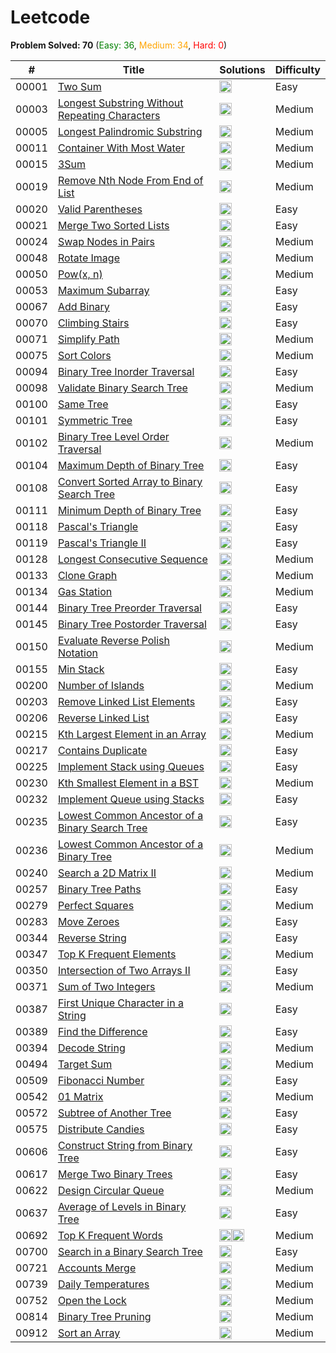 # Leetcode

**Problem Solved: 70** (<span style="color:green">Easy: 36</span>, <span style="color:orange">Medium: 34</span>, <span style="color:red">Hard: 0</span>)

| # | Title | Solutions | Difficulty |
| - | - | - | - |
| 00001 | [Two Sum](https://leetcode.com/problems/two-sum/) | <a href='leetcode/00001_two-sum/1-two-sum.py'><img src='https://cdn.jsdelivr.net/gh/devicons/devicon/icons/python/python-original.svg' width='20' height='20'></a> | Easy |
| 00003 | [Longest Substring Without Repeating Characters](https://leetcode.com/problems/longest-substring-without-repeating-characters/) | <a href='leetcode/00003_longest-substring-without-repeating-characters/3-longest-substring-without-repeating-characters.py'><img src='https://cdn.jsdelivr.net/gh/devicons/devicon/icons/python/python-original.svg' width='20' height='20'></a> | Medium |
| 00005 | [Longest Palindromic Substring](https://leetcode.com/problems/longest-palindromic-substring/) | <a href='leetcode/00005_longest-palindromic-substring/5-longest-palindromic-substring.py'><img src='https://cdn.jsdelivr.net/gh/devicons/devicon/icons/python/python-original.svg' width='20' height='20'></a> | Medium |
| 00011 | [Container With Most Water](https://leetcode.com/problems/container-with-most-water/) | <a href='leetcode/00011_container-with-most-water/11-container-with-most-water.py'><img src='https://cdn.jsdelivr.net/gh/devicons/devicon/icons/python/python-original.svg' width='20' height='20'></a> | Medium |
| 00015 | [3Sum](https://leetcode.com/problems/3sum/) | <a href='leetcode/00015_3sum/15-3sum.py'><img src='https://cdn.jsdelivr.net/gh/devicons/devicon/icons/python/python-original.svg' width='20' height='20'></a> | Medium |
| 00019 | [Remove Nth Node From End of List](https://leetcode.com/problems/remove-nth-node-from-end-of-list/) | <a href='leetcode/00019_remove-nth-node-from-end-of-list/19-remove-nth-node-from-end-of-list.py'><img src='https://cdn.jsdelivr.net/gh/devicons/devicon/icons/python/python-original.svg' width='20' height='20'></a> | Medium |
| 00020 | [Valid Parentheses](https://leetcode.com/problems/valid-parentheses/) | <a href='leetcode/00020_valid-parentheses/20-valid-parentheses.py'><img src='https://cdn.jsdelivr.net/gh/devicons/devicon/icons/python/python-original.svg' width='20' height='20'></a> | Easy |
| 00021 | [Merge Two Sorted Lists](https://leetcode.com/problems/merge-two-sorted-lists/) | <a href='leetcode/00021_merge-two-sorted-lists/21-merge-two-sorted-lists.py'><img src='https://cdn.jsdelivr.net/gh/devicons/devicon/icons/python/python-original.svg' width='20' height='20'></a> | Easy |
| 00024 | [Swap Nodes in Pairs](https://leetcode.com/problems/swap-nodes-in-pairs/) | <a href='leetcode/00024_swap-nodes-in-pairs/24-swap-nodes-in-pairs.py'><img src='https://cdn.jsdelivr.net/gh/devicons/devicon/icons/python/python-original.svg' width='20' height='20'></a> | Medium |
| 00048 | [Rotate Image](https://leetcode.com/problems/rotate-image/) | <a href='leetcode/00048_rotate-image/48-rotate-image.py'><img src='https://cdn.jsdelivr.net/gh/devicons/devicon/icons/python/python-original.svg' width='20' height='20'></a> | Medium |
| 00050 | [Pow(x, n)](https://leetcode.com/problems/powx-n/) | <a href='leetcode/00050_powx-n/50-powx-n.py'><img src='https://cdn.jsdelivr.net/gh/devicons/devicon/icons/python/python-original.svg' width='20' height='20'></a> | Medium |
| 00053 | [Maximum Subarray](https://leetcode.com/problems/maximum-subarray/) | <a href='leetcode/00053_maximum-subarray/53-maximum-subarray.py'><img src='https://cdn.jsdelivr.net/gh/devicons/devicon/icons/python/python-original.svg' width='20' height='20'></a> | Easy |
| 00067 | [Add Binary](https://leetcode.com/problems/add-binary/) | <a href='leetcode/00067_add-binary/67-add-binary.py'><img src='https://cdn.jsdelivr.net/gh/devicons/devicon/icons/python/python-original.svg' width='20' height='20'></a> | Easy |
| 00070 | [Climbing Stairs](https://leetcode.com/problems/climbing-stairs/) | <a href='leetcode/00070_climbing-stairs/70-climbing-stairs.py'><img src='https://cdn.jsdelivr.net/gh/devicons/devicon/icons/python/python-original.svg' width='20' height='20'></a> | Easy |
| 00071 | [Simplify Path](https://leetcode.com/problems/simplify-path/) | <a href='leetcode/00071_simplify-path/71-simplify-path.py'><img src='https://cdn.jsdelivr.net/gh/devicons/devicon/icons/python/python-original.svg' width='20' height='20'></a> | Medium |
| 00075 | [Sort Colors](https://leetcode.com/problems/sort-colors/) | <a href='leetcode/00075_sort-colors/75-sort-colors.py'><img src='https://cdn.jsdelivr.net/gh/devicons/devicon/icons/python/python-original.svg' width='20' height='20'></a> | Medium |
| 00094 | [Binary Tree Inorder Traversal](https://leetcode.com/problems/binary-tree-inorder-traversal/) | <a href='leetcode/00094_binary-tree-inorder-traversal/94-binary-tree-inorder-traversal.py'><img src='https://cdn.jsdelivr.net/gh/devicons/devicon/icons/python/python-original.svg' width='20' height='20'></a> | Easy |
| 00098 | [Validate Binary Search Tree](https://leetcode.com/problems/validate-binary-search-tree/) | <a href='leetcode/00098_validate-binary-search-tree/98-validate-binary-search-tree.py'><img src='https://cdn.jsdelivr.net/gh/devicons/devicon/icons/python/python-original.svg' width='20' height='20'></a> | Medium |
| 00100 | [Same Tree](https://leetcode.com/problems/same-tree/) | <a href='leetcode/00100_same-tree/100-same-tree.py'><img src='https://cdn.jsdelivr.net/gh/devicons/devicon/icons/python/python-original.svg' width='20' height='20'></a> | Easy |
| 00101 | [Symmetric Tree](https://leetcode.com/problems/symmetric-tree/) | <a href='leetcode/00101_symmetric-tree/101-symmetric-tree.py'><img src='https://cdn.jsdelivr.net/gh/devicons/devicon/icons/python/python-original.svg' width='20' height='20'></a> | Easy |
| 00102 | [Binary Tree Level Order Traversal](https://leetcode.com/problems/binary-tree-level-order-traversal/) | <a href='leetcode/00102_binary-tree-level-order-traversal/102-binary-tree-level-order-traversal.py'><img src='https://cdn.jsdelivr.net/gh/devicons/devicon/icons/python/python-original.svg' width='20' height='20'></a> | Medium |
| 00104 | [Maximum Depth of Binary Tree](https://leetcode.com/problems/maximum-depth-of-binary-tree/) | <a href='leetcode/00104_maximum-depth-of-binary-tree/104-maximum-depth-of-binary-tree.py'><img src='https://cdn.jsdelivr.net/gh/devicons/devicon/icons/python/python-original.svg' width='20' height='20'></a> | Easy |
| 00108 | [Convert Sorted Array to Binary Search Tree](https://leetcode.com/problems/convert-sorted-array-to-binary-search-tree/) | <a href='leetcode/00108_convert-sorted-array-to-binary-search-tree/108-convert-sorted-array-to-binary-search-tree.py'><img src='https://cdn.jsdelivr.net/gh/devicons/devicon/icons/python/python-original.svg' width='20' height='20'></a> | Easy |
| 00111 | [Minimum Depth of Binary Tree](https://leetcode.com/problems/minimum-depth-of-binary-tree/) | <a href='leetcode/00111_minimum-depth-of-binary-tree/111-minimum-depth-of-binary-tree.py'><img src='https://cdn.jsdelivr.net/gh/devicons/devicon/icons/python/python-original.svg' width='20' height='20'></a> | Easy |
| 00118 | [Pascal's Triangle](https://leetcode.com/problems/pascals-triangle/) | <a href='leetcode/00118_pascals-triangle/118-pascals-triangle.py'><img src='https://cdn.jsdelivr.net/gh/devicons/devicon/icons/python/python-original.svg' width='20' height='20'></a> | Easy |
| 00119 | [Pascal's Triangle II](https://leetcode.com/problems/pascals-triangle-ii/) | <a href='leetcode/00119_pascals-triangle-ii/119-pascals-triangle-ii.py'><img src='https://cdn.jsdelivr.net/gh/devicons/devicon/icons/python/python-original.svg' width='20' height='20'></a> | Easy |
| 00128 | [Longest Consecutive Sequence](https://leetcode.com/problems/longest-consecutive-sequence/) | <a href='leetcode/00128_longest-consecutive-sequence/128-longest-consecutive-sequence.py'><img src='https://cdn.jsdelivr.net/gh/devicons/devicon/icons/python/python-original.svg' width='20' height='20'></a> | Medium |
| 00133 | [Clone Graph](https://leetcode.com/problems/clone-graph/) | <a href='leetcode/00133_clone-graph/133-clone-graph.py'><img src='https://cdn.jsdelivr.net/gh/devicons/devicon/icons/python/python-original.svg' width='20' height='20'></a> | Medium |
| 00134 | [Gas Station](https://leetcode.com/problems/gas-station/) | <a href='leetcode/00134_gas-station/134-gas-station.py'><img src='https://cdn.jsdelivr.net/gh/devicons/devicon/icons/python/python-original.svg' width='20' height='20'></a> | Medium |
| 00144 | [Binary Tree Preorder Traversal](https://leetcode.com/problems/binary-tree-preorder-traversal/) | <a href='leetcode/00144_binary-tree-preorder-traversal/144-binary-tree-preorder-traversal.py'><img src='https://cdn.jsdelivr.net/gh/devicons/devicon/icons/python/python-original.svg' width='20' height='20'></a> | Easy |
| 00145 | [Binary Tree Postorder Traversal](https://leetcode.com/problems/binary-tree-postorder-traversal/) | <a href='leetcode/00145_binary-tree-postorder-traversal/145-binary-tree-postorder-traversal.py'><img src='https://cdn.jsdelivr.net/gh/devicons/devicon/icons/python/python-original.svg' width='20' height='20'></a> | Easy |
| 00150 | [Evaluate Reverse Polish Notation](https://leetcode.com/problems/evaluate-reverse-polish-notation/) | <a href='leetcode/00150_evaluate-reverse-polish-notation/150-evaluate-reverse-polish-notation.py'><img src='https://cdn.jsdelivr.net/gh/devicons/devicon/icons/python/python-original.svg' width='20' height='20'></a> | Medium |
| 00155 | [Min Stack](https://leetcode.com/problems/min-stack/) | <a href='leetcode/00155_min-stack/155-min-stack.py'><img src='https://cdn.jsdelivr.net/gh/devicons/devicon/icons/python/python-original.svg' width='20' height='20'></a> | Easy |
| 00200 | [Number of Islands](https://leetcode.com/problems/number-of-islands/) | <a href='leetcode/00200_number-of-islands/200-number-of-islands.py'><img src='https://cdn.jsdelivr.net/gh/devicons/devicon/icons/python/python-original.svg' width='20' height='20'></a> | Medium |
| 00203 | [Remove Linked List Elements](https://leetcode.com/problems/remove-linked-list-elements/) | <a href='leetcode/00203_remove-linked-list-elements/203-remove-linked-list-elements.py'><img src='https://cdn.jsdelivr.net/gh/devicons/devicon/icons/python/python-original.svg' width='20' height='20'></a> | Easy |
| 00206 | [Reverse Linked List](https://leetcode.com/problems/reverse-linked-list/) | <a href='leetcode/00206_reverse-linked-list/206-reverse-linked-list.py'><img src='https://cdn.jsdelivr.net/gh/devicons/devicon/icons/python/python-original.svg' width='20' height='20'></a> | Easy |
| 00215 | [Kth Largest Element in an Array](https://leetcode.com/problems/kth-largest-element-in-an-array/) | <a href='leetcode/00215_kth-largest-element-in-an-array/215-kth-largest-element-in-an-array.py'><img src='https://cdn.jsdelivr.net/gh/devicons/devicon/icons/python/python-original.svg' width='20' height='20'></a> | Medium |
| 00217 | [Contains Duplicate](https://leetcode.com/problems/contains-duplicate/) | <a href='leetcode/00217_contains-duplicate/217-contains-duplicate.py'><img src='https://cdn.jsdelivr.net/gh/devicons/devicon/icons/python/python-original.svg' width='20' height='20'></a> | Easy |
| 00225 | [Implement Stack using Queues](https://leetcode.com/problems/implement-stack-using-queues/) | <a href='leetcode/00225_implement-stack-using-queues/225-implement-stack-using-queues.py'><img src='https://cdn.jsdelivr.net/gh/devicons/devicon/icons/python/python-original.svg' width='20' height='20'></a> | Easy |
| 00230 | [Kth Smallest Element in a BST](https://leetcode.com/problems/kth-smallest-element-in-a-bst/) | <a href='leetcode/00230_kth-smallest-element-in-a-bst/230-kth-smallest-element-in-a-bst.py'><img src='https://cdn.jsdelivr.net/gh/devicons/devicon/icons/python/python-original.svg' width='20' height='20'></a> | Medium |
| 00232 | [Implement Queue using Stacks](https://leetcode.com/problems/implement-queue-using-stacks/) | <a href='leetcode/00232_implement-queue-using-stacks/232-implement-queue-using-stacks.py'><img src='https://cdn.jsdelivr.net/gh/devicons/devicon/icons/python/python-original.svg' width='20' height='20'></a> | Easy |
| 00235 | [Lowest Common Ancestor of a Binary Search Tree](https://leetcode.com/problems/lowest-common-ancestor-of-a-binary-search-tree/) | <a href='leetcode/00235_lowest-common-ancestor-of-a-binary-search-tree/235-lowest-common-ancestor-of-a-binary-search-tree.py'><img src='https://cdn.jsdelivr.net/gh/devicons/devicon/icons/python/python-original.svg' width='20' height='20'></a> | Easy |
| 00236 | [Lowest Common Ancestor of a Binary Tree](https://leetcode.com/problems/lowest-common-ancestor-of-a-binary-tree/) | <a href='leetcode/00236_lowest-common-ancestor-of-a-binary-tree/236-lowest-common-ancestor-of-a-binary-tree.py'><img src='https://cdn.jsdelivr.net/gh/devicons/devicon/icons/python/python-original.svg' width='20' height='20'></a> | Medium |
| 00240 | [Search a 2D Matrix II](https://leetcode.com/problems/search-a-2d-matrix-ii/) | <a href='leetcode/00240_search-a-2d-matrix-ii/240-search-a-2d-matrix-ii.py'><img src='https://cdn.jsdelivr.net/gh/devicons/devicon/icons/python/python-original.svg' width='20' height='20'></a> | Medium |
| 00257 | [Binary Tree Paths](https://leetcode.com/problems/binary-tree-paths/) | <a href='leetcode/00257_binary-tree-paths/257-binary-tree-paths.py'><img src='https://cdn.jsdelivr.net/gh/devicons/devicon/icons/python/python-original.svg' width='20' height='20'></a> | Easy |
| 00279 | [Perfect Squares](https://leetcode.com/problems/perfect-squares/) | <a href='leetcode/00279_perfect-squares/279-perfect-squares.py'><img src='https://cdn.jsdelivr.net/gh/devicons/devicon/icons/python/python-original.svg' width='20' height='20'></a> | Medium |
| 00283 | [Move Zeroes](https://leetcode.com/problems/move-zeroes/) | <a href='leetcode/00283_move-zeroes/283-move-zeroes.py'><img src='https://cdn.jsdelivr.net/gh/devicons/devicon/icons/python/python-original.svg' width='20' height='20'></a> | Easy |
| 00344 | [Reverse String](https://leetcode.com/problems/reverse-string/) | <a href='leetcode/00344_reverse-string/344-reverse-string.py'><img src='https://cdn.jsdelivr.net/gh/devicons/devicon/icons/python/python-original.svg' width='20' height='20'></a> | Easy |
| 00347 | [Top K Frequent Elements](https://leetcode.com/problems/top-k-frequent-elements/) | <a href='leetcode/00347_top-k-frequent-elements/347-top-k-frequent-elements.py'><img src='https://cdn.jsdelivr.net/gh/devicons/devicon/icons/python/python-original.svg' width='20' height='20'></a> | Medium |
| 00350 | [Intersection of Two Arrays II](https://leetcode.com/problems/intersection-of-two-arrays-ii/) | <a href='leetcode/00350_intersection-of-two-arrays-ii/350-intersection-of-two-arrays-ii.py'><img src='https://cdn.jsdelivr.net/gh/devicons/devicon/icons/python/python-original.svg' width='20' height='20'></a> | Easy |
| 00371 | [Sum of Two Integers](https://leetcode.com/problems/sum-of-two-integers/) | <a href='leetcode/00371_sum-of-two-integers/371-sum-of-two-integers.py'><img src='https://cdn.jsdelivr.net/gh/devicons/devicon/icons/python/python-original.svg' width='20' height='20'></a> | Medium |
| 00387 | [First Unique Character in a String](https://leetcode.com/problems/first-unique-character-in-a-string/) | <a href='leetcode/00387_first-unique-character-in-a-string/387-first-unique-character-in-a-string.py'><img src='https://cdn.jsdelivr.net/gh/devicons/devicon/icons/python/python-original.svg' width='20' height='20'></a> | Easy |
| 00389 | [Find the Difference](https://leetcode.com/problems/find-the-difference/) | <a href='leetcode/00389_find-the-difference/389-find-the-difference.py'><img src='https://cdn.jsdelivr.net/gh/devicons/devicon/icons/python/python-original.svg' width='20' height='20'></a> | Easy |
| 00394 | [Decode String](https://leetcode.com/problems/decode-string/) | <a href='leetcode/00394_decode-string/394-decode-string.py'><img src='https://cdn.jsdelivr.net/gh/devicons/devicon/icons/python/python-original.svg' width='20' height='20'></a> | Medium |
| 00494 | [Target Sum](https://leetcode.com/problems/target-sum/) | <a href='leetcode/00494_target-sum/494-target-sum.py'><img src='https://cdn.jsdelivr.net/gh/devicons/devicon/icons/python/python-original.svg' width='20' height='20'></a> | Medium |
| 00509 | [Fibonacci Number](https://leetcode.com/problems/fibonacci-number/) | <a href='leetcode/00509_fibonacci-number/509-fibonacci-number.py'><img src='https://cdn.jsdelivr.net/gh/devicons/devicon/icons/python/python-original.svg' width='20' height='20'></a> | Easy |
| 00542 | [01 Matrix](https://leetcode.com/problems/01-matrix/) | <a href='leetcode/00542_01-matrix/542-01-matrix.py'><img src='https://cdn.jsdelivr.net/gh/devicons/devicon/icons/python/python-original.svg' width='20' height='20'></a> | Medium |
| 00572 | [Subtree of Another Tree](https://leetcode.com/problems/subtree-of-another-tree/) | <a href='leetcode/00572_subtree-of-another-tree/572-subtree-of-another-tree.py'><img src='https://cdn.jsdelivr.net/gh/devicons/devicon/icons/python/python-original.svg' width='20' height='20'></a> | Easy |
| 00575 | [Distribute Candies](https://leetcode.com/problems/distribute-candies/) | <a href='leetcode/00575_distribute-candies/575-distribute-candies.py'><img src='https://cdn.jsdelivr.net/gh/devicons/devicon/icons/python/python-original.svg' width='20' height='20'></a> | Easy |
| 00606 | [Construct String from Binary Tree](https://leetcode.com/problems/construct-string-from-binary-tree/) | <a href='leetcode/00606_construct-string-from-binary-tree/606-construct-string-from-binary-tree.py'><img src='https://cdn.jsdelivr.net/gh/devicons/devicon/icons/python/python-original.svg' width='20' height='20'></a> | Easy |
| 00617 | [Merge Two Binary Trees](https://leetcode.com/problems/merge-two-binary-trees/) | <a href='leetcode/00617_merge-two-binary-trees/617-merge-two-binary-trees.py'><img src='https://cdn.jsdelivr.net/gh/devicons/devicon/icons/python/python-original.svg' width='20' height='20'></a> | Easy |
| 00622 | [Design Circular Queue](https://leetcode.com/problems/design-circular-queue/) | <a href='leetcode/00622_design-circular-queue/622-design-circular-queue.py'><img src='https://cdn.jsdelivr.net/gh/devicons/devicon/icons/python/python-original.svg' width='20' height='20'></a> | Medium |
| 00637 | [Average of Levels in Binary Tree](https://leetcode.com/problems/average-of-levels-in-binary-tree/) | <a href='leetcode/00637_average-of-levels-in-binary-tree/637-average-of-levels-in-binary-tree.py'><img src='https://cdn.jsdelivr.net/gh/devicons/devicon/icons/python/python-original.svg' width='20' height='20'></a> | Easy |
| 00692 | [Top K Frequent Words](https://leetcode.com/problems/top-k-frequent-words/) | <a href='leetcode/00692_top-k-frequent-words/692-top-k-frequent-words.py'><img src='https://cdn.jsdelivr.net/gh/devicons/devicon/icons/python/python-original.svg' width='20' height='20'></a><a href='leetcode/00692_top-k-frequent-words/692-top-k-frequent-words.cpp'><img src='https://cdn.jsdelivr.net/gh/devicons/devicon/icons/cplusplus/cplusplus-original.svg' width='20' height='20'></a> | Medium |
| 00700 | [Search in a Binary Search Tree](https://leetcode.com/problems/search-in-a-binary-search-tree/) | <a href='leetcode/00700_search-in-a-binary-search-tree/700-search-in-a-binary-search-tree.py'><img src='https://cdn.jsdelivr.net/gh/devicons/devicon/icons/python/python-original.svg' width='20' height='20'></a> | Easy |
| 00721 | [Accounts Merge](https://leetcode.com/problems/accounts-merge/) | <a href='leetcode/00721_accounts-merge/721-accounts-merge.py'><img src='https://cdn.jsdelivr.net/gh/devicons/devicon/icons/python/python-original.svg' width='20' height='20'></a> | Medium |
| 00739 | [Daily Temperatures](https://leetcode.com/problems/daily-temperatures/) | <a href='leetcode/00739_daily-temperatures/739-daily-temperatures.py'><img src='https://cdn.jsdelivr.net/gh/devicons/devicon/icons/python/python-original.svg' width='20' height='20'></a> | Medium |
| 00752 | [Open the Lock](https://leetcode.com/problems/open-the-lock/) | <a href='leetcode/00752_open-the-lock/752-open-the-lock.py'><img src='https://cdn.jsdelivr.net/gh/devicons/devicon/icons/python/python-original.svg' width='20' height='20'></a> | Medium |
| 00814 | [Binary Tree Pruning](https://leetcode.com/problems/binary-tree-pruning/) | <a href='leetcode/00814_binary-tree-pruning/814-binary-tree-pruning.py'><img src='https://cdn.jsdelivr.net/gh/devicons/devicon/icons/python/python-original.svg' width='20' height='20'></a> | Medium |
| 00912 | [Sort an Array](https://leetcode.com/problems/sort-an-array/) | <a href='leetcode/00912_sort-an-array/912-sort-an-array.py'><img src='https://cdn.jsdelivr.net/gh/devicons/devicon/icons/python/python-original.svg' width='20' height='20'></a> | Medium |

